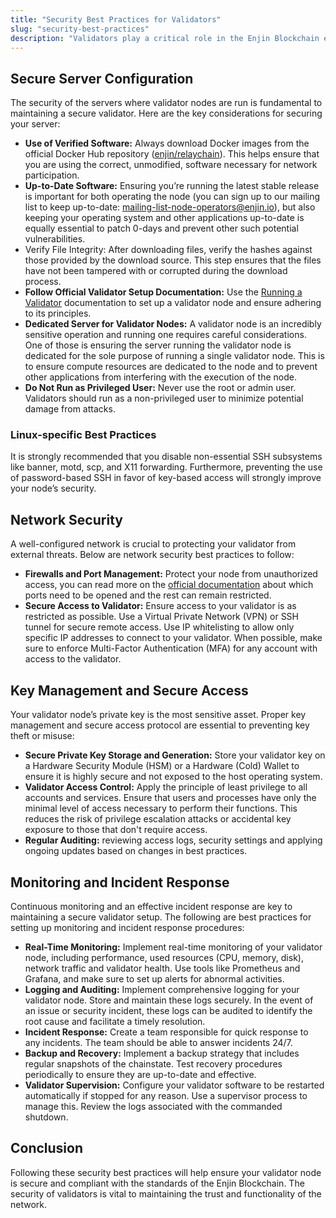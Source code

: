 ```yaml
---
title: "Security Best Practices for Validators"
slug: "security-best-practices"
description: "Validators play a critical role in the Enjin Blockchain ecosystem by proposing, validating and finalizing blocks. Given their importance, validators are frequent targets for various types of attacks. It is essential to follow best practices for setting up and maintaining your validator nodes to mitigate risk and ensure the network’s robustness."
---
```

## Secure Server Configuration

The security of the servers where validator nodes are run is fundamental to maintaining a secure validator. Here are the key considerations for securing your server:

- **Use of Verified Software:** Always download Docker images from the official Docker Hub repository ([enjin/relaychain](https://hub.docker.com/r/enjin/relaychain)). This helps ensure that you are using the correct, unmodified, software necessary for network participation.
- **Up-to-Date Software:** Ensuring you’re running the latest stable release is important for both operating the node (you can sign up to our mailing list to keep up-to-date: [mailing-list-node-operators@enjin.io](https://groups.google.com/a/enjin.io/g/mailing-list-node-operators)), but also keeping your operating system and other applications up-to-date is equally essential to patch 0-days and prevent other such potential vulnerabilities.
- Verify File Integrity: After downloading files, verify the hashes against those provided by the download source. This step ensures that the files have not been tampered with or corrupted during the download process.
- **Follow Official Validator Setup Documentation:** Use the [Running a Validator](/04-components/06-blockchain-infrastructure/02-operating-relaychain-validator/01-running-a-validator.md) documentation to set up a validator node and ensure adhering to its principles.
- **Dedicated Server for Validator Nodes:** A validator node is an incredibly sensitive operation and running one requires careful considerations. One of those is ensuring the server running the validator node is dedicated for the sole purpose of running a single validator node. This is to ensure compute resources are dedicated to the node and to prevent other applications from interfering with the execution of the node.
- **Do Not Run as Privileged User:** Never use the root or admin user. Validators should run as a non-privileged user to minimize potential damage from attacks.

### Linux-specific Best Practices

It is strongly recommended that you disable non-essential SSH subsystems like banner, motd, scp, and X11 forwarding. Furthermore, preventing the use of password-based SSH in favor of key-based access will strongly improve your node’s security.

## Network Security

A well-configured network is crucial to protecting your validator from external threats. Below are network security best practices to follow:

- **Firewalls and Port Management:** Protect your node from unauthorized access, you can read more on the [official documentation](/04-components/06-blockchain-infrastructure/01-enjin-blockchain-nodes/01-running-a-node.md#ports) about which ports need to be opened and the rest can remain restricted.
- **Secure Access to Validator:** Ensure access to your validator is as restricted as possible. Use a Virtual Private Network (VPN) or SSH tunnel for secure remote access. Use IP whitelisting to allow only specific IP addresses to connect to your validator. When possible, make sure to enforce Multi-Factor Authentication (MFA) for any account with access to the validator.

## Key Management and Secure Access

Your validator node’s private key is the most sensitive asset. Proper key management and secure access protocol are essential to preventing key theft or misuse:

- **Secure Private Key Storage and Generation:** Store your validator key on a Hardware Security Module (HSM) or a Hardware (Cold) Wallet to ensure it is highly secure and not exposed to the host operating system.
- **Validator Access Control:** Apply the principle of least privilege to all accounts and services. Ensure that users and processes have only the minimal level of access necessary to perform their functions. This reduces the risk of privilege escalation attacks or accidental key exposure to those that don't require access.
- **Regular Auditing:** reviewing access logs, security settings and applying ongoing updates based on changes in best practices.

## Monitoring and Incident Response

Continuous monitoring and an effective incident response are key to maintaining a secure validator setup. The following are best practices for setting up monitoring and incident response procedures:

- **Real-Time Monitoring:** Implement real-time monitoring of your validator node, including performance, used resources (CPU, memory, disk), network traffic and validator health. Use tools like Prometheus and Grafana, and make sure to set up alerts for abnormal activities.
- **Logging and Auditing:** Implement comprehensive logging for your validator node. Store and maintain these logs securely. In the event of an issue or security incident, these logs can be audited to identify the root cause and facilitate a timely resolution.
- **Incident Response:** Create a team responsible for quick response to any incidents. The team should be able to answer incidents 24/7.
- **Backup and Recovery:** Implement a backup strategy that includes regular snapshots of the chainstate. Test recovery procedures periodically to ensure they are up-to-date and effective.
- **Validator Supervision:** Configure your validator software to be restarted automatically if stopped for any reason. Use a supervisor process to manage this. Review the logs associated with the commanded shutdown.

## Conclusion

Following these security best practices will help ensure your validator node is secure and compliant with the standards of the Enjin Blockchain. The security of validators is vital to maintaining the trust and functionality of the network.
